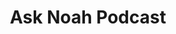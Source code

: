 ---
title: "Ask Noah Podcast"
publishDate: '2020-12-29'
description: "Rocky Linux with Greg Kurtzer"
postUrl: "https://podcast.asknoahshow.com/213"
---